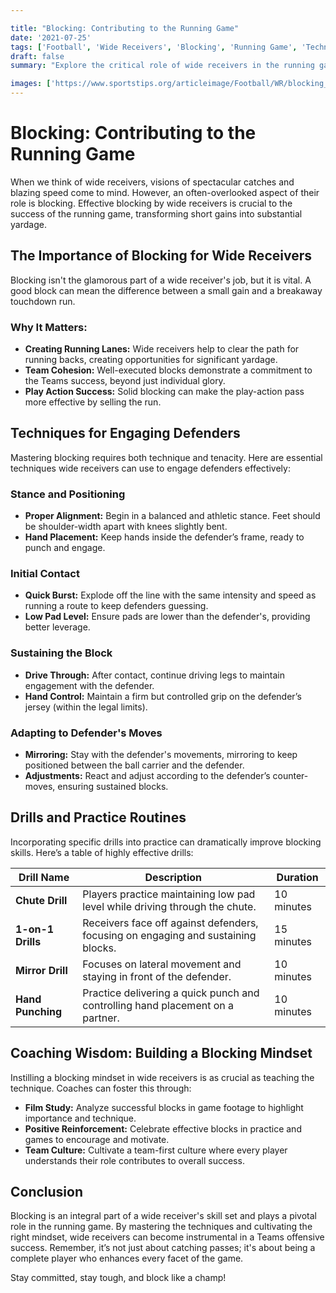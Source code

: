 ```yaml
---

title: "Blocking: Contributing to the Running Game"
date: '2021-07-25'
tags: ['Football', 'Wide Receivers', 'Blocking', 'Running Game', 'Techniques', 'Coaching', 'Player Knowledge', 'Training', 'Teamwork']
draft: false
summary: "Explore the critical role of wide receivers in the running game, focusing on effective blocking techniques and the impact on team success."

images: ['https://www.sportstips.org/articleimage/Football/WR/blocking_contributing_to_the_running_game.webp']
---
```


# Blocking: Contributing to the Running Game

When we think of wide receivers, visions of spectacular catches and blazing speed come to mind. However, an often-overlooked aspect of their role is blocking. Effective blocking by wide receivers is crucial to the success of the running game, transforming short gains into substantial yardage. 

## The Importance of Blocking for Wide Receivers

Blocking isn't the glamorous part of a wide receiver's job, but it is vital. A good block can mean the difference between a small gain and a breakaway touchdown run.

### Why It Matters:

- **Creating Running Lanes:** Wide receivers help to clear the path for running backs, creating opportunities for significant yardage.
- **Team Cohesion:** Well-executed blocks demonstrate a commitment to the Teams success, beyond just individual glory.
- **Play Action Success:** Solid blocking can make the play-action pass more effective by selling the run.

## Techniques for Engaging Defenders

Mastering blocking requires both technique and tenacity. Here are essential techniques wide receivers can use to engage defenders effectively:

### Stance and Positioning

- **Proper Alignment:** Begin in a balanced and athletic stance. Feet should be shoulder-width apart with knees slightly bent.
- **Hand Placement:** Keep hands inside the defender’s frame, ready to punch and engage.

### Initial Contact

- **Quick Burst:** Explode off the line with the same intensity and speed as running a route to keep defenders guessing.
- **Low Pad Level:** Ensure pads are lower than the defender's, providing better leverage.

### Sustaining the Block

- **Drive Through:** After contact, continue driving legs to maintain engagement with the defender.
- **Hand Control:** Maintain a firm but controlled grip on the defender’s jersey (within the legal limits).

### Adapting to Defender's Moves

- **Mirroring:** Stay with the defender's movements, mirroring to keep positioned between the ball carrier and the defender.
- **Adjustments:** React and adjust according to the defender’s counter-moves, ensuring sustained blocks.

## Drills and Practice Routines

Incorporating specific drills into practice can dramatically improve blocking skills. Here’s a table of highly effective drills:

| Drill Name        | Description                                                                 | Duration  |
|-------------------|-----------------------------------------------------------------------------|-----------|
| **Chute Drill**   | Players practice maintaining low pad level while driving through the chute. | 10 minutes|
| **1-on-1 Drills** | Receivers face off against defenders, focusing on engaging and sustaining blocks. | 15 minutes|
| **Mirror Drill**  | Focuses on lateral movement and staying in front of the defender.           | 10 minutes|
| **Hand Punching** | Practice delivering a quick punch and controlling hand placement on a partner. | 10 minutes|

## Coaching Wisdom: Building a Blocking Mindset

Instilling a blocking mindset in wide receivers is as crucial as teaching the technique. Coaches can foster this through:

- **Film Study:** Analyze successful blocks in game footage to highlight importance and technique.
- **Positive Reinforcement:** Celebrate effective blocks in practice and games to encourage and motivate.
- **Team Culture:** Cultivate a team-first culture where every player understands their role contributes to overall success.

## Conclusion

Blocking is an integral part of a wide receiver's skill set and plays a pivotal role in the running game. By mastering the techniques and cultivating the right mindset, wide receivers can become instrumental in a Teams offensive success. Remember, it’s not just about catching passes; it's about being a complete player who enhances every facet of the game.

Stay committed, stay tough, and block like a champ!
```
